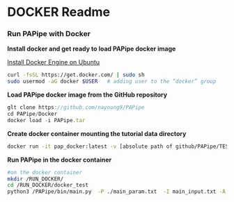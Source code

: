 # DOCKER Readme

### Run PAPipe with Docker

**Install docker and get ready to load PAPipe docker image**

[Install Docker Engine on Ubuntu](https://docs.docker.com/engine/install/ubuntu/)

```bash
curl -fsSL https://get.docker.com/ | sudo sh
sudo usermod -aG docker $USER 	# adding user to the “docker” group
```

**Load PAPipe docker image from the GitHub repository**

```jsx
glt clone https://github.com/nayoung9/PAPipe
cd PAPipe/Docker
docker load -i PAPipe.tar
```

**Create docker container mounting the tutorial data directory** 

```bash
docker run -it pap_docker:latest -v [absolute path of github/PAPipe/TEST/]:/RUN_DOCKER/
```

**Run PAPipe in the docker container** 

```bash
#on the docker container
mkdir /RUN_DOCKER/
cd /RUN_DOCKER/docker_test
python3 /PAPipe/bin/main.py  -P ./main_param.txt  -I main_input.txt -A main_sample.txt &> log
```